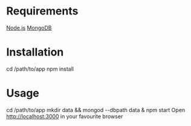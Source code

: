 # Requirements

[Node.js](http://nodejs.org/)
[MongoDB](http://www.mongodb.org/)

# Installation

cd /path/to/app
npm install

# Usage

cd /path/to/app
mkdir data && mongod --dbpath data &
npm start
Open [http://localhost:3000](http://localhost:3000) in your favourite browser